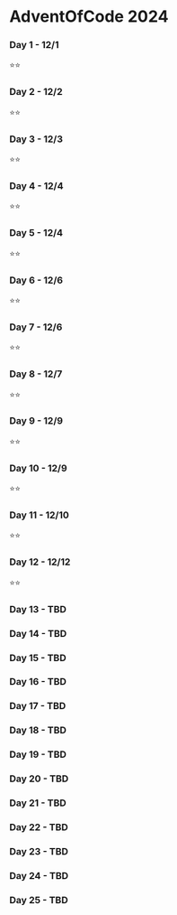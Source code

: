 # AdventOfCode 2024

### Day 1 - 12/1

⭐️⭐️

### Day 2 - 12/2

⭐️⭐️

### Day 3 - 12/3

⭐️⭐️

### Day 4 - 12/4

⭐️⭐️

### Day 5 - 12/4

⭐️⭐️

### Day 6 - 12/6

⭐️⭐️

### Day 7 - 12/6

⭐️⭐️

### Day 8 - 12/7

⭐️⭐️

### Day 9 - 12/9

⭐️⭐️

### Day 10 - 12/9

⭐️⭐️

### Day 11 - 12/10

⭐️⭐️

### Day 12 - 12/12

⭐️⭐️

### Day 13 - TBD

### Day 14 - TBD

### Day 15 - TBD

### Day 16 - TBD

### Day 17 - TBD

### Day 18 - TBD

### Day 19 - TBD

### Day 20 - TBD

### Day 21 - TBD

### Day 22 - TBD

### Day 23 - TBD

### Day 24 - TBD

### Day 25 - TBD
